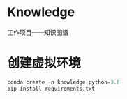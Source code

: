 # Knowledge
工作项目——知识图谱

# 创建虚拟环境
```python
conda create -n knowledge python=3.8
pip install requirements.txt
```

